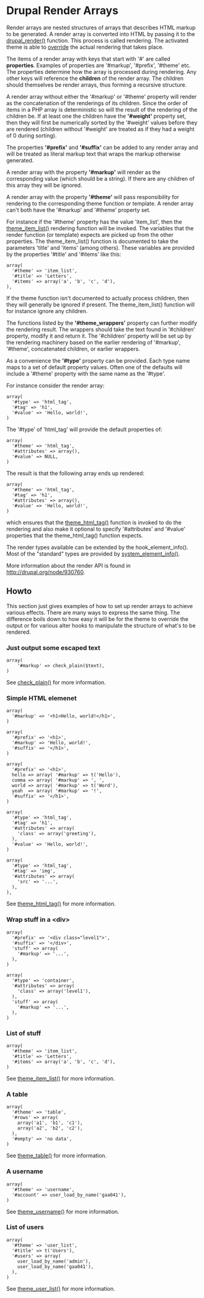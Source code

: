 # Drupal Render Arrays

Render arrays are nested structures of arrays that describes HTML markup to be
generated. A render array is converted into HTML by passing it to the
[drupal\_render()](http://api.drupal.org/api/drupal/includes%21common.inc/function/drupal_render/7) function. This process is called rendering.  The activated theme
is able to [override](http://api.drupal.org/api/drupal/includes%21theme.inc/function/theme/7) the actual rendering that takes place.

The items of a render array with keys that start with '#' are called **properties**.
Examples of properties are '#markup', '#prefix', '#theme' etc.  The properties
determine how the array is processed during rendering.  Any other keys will
reference the **children** of the render array.  The children should themselves be
render arrays, thus forming a recursive structure.

A render array without either the '#markup' or '#theme' property will
render as the concatenation of the renderings of its children.  Since the order
of items in a PHP array is deterministic so will the result of the rendering of
the children be.  If at least one the children have the **'#weight'** property set,
then they will first be numerically sorted by the '#weight' values before they
are rendered (children without '#weight' are treated as if they had a weight of
0 during sorting).

The properties **'#prefix'** and **'#suffix'** can be added to any render array
and will be treated as literal markup text that wraps the markup otherwise
generated.

A render array with the property **'#markup'** will render as the corresponding
value (which should be a string).  If there are any children of this array they
will be ignored.

A render array with the property **'#theme'** will pass responsibility for rendering
to the corresponding theme function or template. A render array can't both have
the '#markup' and '#theme' property set.

For instance if the '#theme' property has the value 'item\_list', then the
[theme\_item\_list()](http://api.drupal.org/api/drupal/includes%21theme.inc/function/theme_item_list/7) rendering function will be invoked.  The variables that the
render function (or template) expects are picked up from the other properties.
The theme\_item\_list() function is documented to take the parameters 'title' and
'items' (among others).  These variables are provided by the properties '#title'
and '#items' like this:

    array(
      '#theme' => 'item_list',
      '#title' => 'Letters',
      '#items' => array('a', 'b', 'c', 'd'),
    ),

If the theme function isn't documented to actually process children, then they
will generally be ignored if present.  The theme\_item\_list() function will for
instance ignore any children.

The functions listed by the **'#theme\_wrappers'** property can further modify the
rendering result. The wrappers should take the text found in '#children'
property, modify it and return it. The '#children' property will be set up by
the rendering machinery based on the earlier rendering of '#markup', '#theme',
concatenated children, or earlier wrappers.

As a convenience the **'#type'** property can be provided.  Each type name maps to
a set of default property values.  Often one of the defaults will include
a '#theme' property with the same name as the '#type'.

For instance consider the render array:

    array(
      '#type' => 'html_tag',
      '#tag' => 'h1',
      '#value' => 'Hello, world!',
    )

The '#type' of 'html\_tag' will provide the default properties of:

    array(
      '#theme' => 'html_tag',
      '#attributes' => array(),
      '#value' => NULL,
    )

The result is that the following array ends up rendered:

    array(
      '#theme' => 'html_tag',
      '#tag' => 'h1',
      '#attributes' => array(),
      '#value' => 'Hello, world!',
    )

which ensures that the
[theme\_html\_tag()](http://api.drupal.org/api/drupal/includes%21theme.inc/function/theme_html_tag/7)
function is invoked to do the rendering and also make it optional to specify
'#attributes' and '#value' properties that the theme\_html\_tag() function
expects.

The render types available can be extended by the hook\_element\_info().  Most
of the "standard" types are provided by
[system\_element\_info()](http://api.drupal.org/api/drupal/modules%21system%21system.module/function/system_element_info/7).

More information about the render API is found in <http://drupal.org/node/930760>.


## Howto

This section just gives examples of how to set up render arrays to achieve
various effects.  There are many ways to express the same thing.  The
difference boils down to how easy it will be for the theme to override the output or
for various alter hooks to manipulate the structure of what's to be rendered.

### Just output some escaped text

    array(
        '#markup' => check_plain($text),
    )

See [check\_plain()](http://api.drupal.org/api/drupal/includes%21bootstrap.inc/function/check_plain/7) for more information.

### Simple HTML elemenet

    array(
      '#markup' => '<h1>Hello, world!</h1>',
    )

    array(
      '#prefix' => '<h1>',
      '#markup' => 'Hello, world!',
      '#suffix' => '</h1>',
    )

    array(
      '#prefix' => '<h1>',
      hello => array( '#markup' => t('Hello'),
      comma => array( '#markup' => ', ',
      world => array( '#markup' => t('Word'),
      yeah  => array( '#markup' => '!',
      '#suffix' => '</h1>',
    )

    array(
      '#type' => 'html_tag',
      '#tag' => 'h1',
      '#attributes' => array(
        'class' => array('greeting'),
      ),
      '#value' => 'Hello, world!',
    )

    array(
      '#type' => 'html_tag',
      '#tag' => 'img',
      '#attributes' => array(
        'src' => '...',
      ),
    ),

See [theme\_html\_tag()](http://api.drupal.org/api/drupal/includes%21theme.inc/function/theme_html_tag/7) for more information.

### Wrap stuff in a &lt;div>

    array(
      '#prefix' => '<div class="level1">',
      '#suffix' => '</div>',
      'stuff' => array(
        '#markup' => '...',
      ),
    )

    array(
      '#type' => 'container',
      '#attributes' => array(
        'class' => array('level1'),
      ),
      'stuff' => array(
        '#markup' => '...',
      ),
    )

### List of stuff

    array(
      '#theme' => 'item_list',
      '#title' => 'Letters',
      '#items' => array('a', 'b', 'c', 'd'),
    )

See [theme\_item\_list()](http://api.drupal.org/api/drupal/includes%21theme.inc/function/theme_item_list/7) for more information.

### A table

    array(
      '#theme' => 'table',
      '#rows' => array(
        array('a1', 'b1', 'c1'),
        array('a2', 'b2', 'c2'),
      ),
      '#empty' => 'no data',
    )

See [theme\_table()](http://api.drupal.org/api/drupal/includes%21theme.inc/function/theme_table/7) for more information.

### A username

    array(
      '#theme' => 'username',
      '#account' => user_load_by_name('gaa041'),
    )

See [theme\_username()](http://api.drupal.org/api/drupal/includes%21theme.inc/function/theme_username/7) for more information.

### List of users

    array(
      '#theme' => 'user_list',
      '#title' => t('Users'),
      '#users' => array(
        user_load_by_name('admin'),
        user_load_by_name('gaa041'),
      ),
    )

See [theme\_user\_list()](http://api.drupal.org/api/drupal/modules%21user%21user.module/function/theme_user_list/7) for more information.
